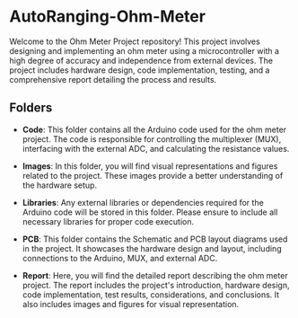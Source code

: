 # AutoRanging-Ohm-Meter

Welcome to the Ohm Meter Project repository! This project involves designing and implementing an ohm meter using a microcontroller with a high degree of accuracy and independence from external devices. The project includes hardware design, code implementation, testing, and a comprehensive report detailing the process and results.

## Folders

- **Code**: This folder contains all the Arduino code used for the ohm meter project. The code is responsible for controlling the multiplexer (MUX), interfacing with the external ADC, and calculating the resistance values.
  
- **Images**: In this folder, you will find visual representations and figures related to the project. These images provide a better understanding of the hardware setup.

- **Libraries**: Any external libraries or dependencies required for the Arduino code will be stored in this folder. Please ensure to include all necessary libraries for proper code execution.

- **PCB**: This folder contains the Schematic and PCB layout diagrams used in the project. It showcases the hardware design and layout, including connections to the Arduino, MUX, and external ADC.

- **Report**: Here, you will find the detailed report describing the ohm meter project. The report includes the project's introduction, hardware design, code implementation, test results, considerations, and conclusions. It also includes images and figures for visual representation.

